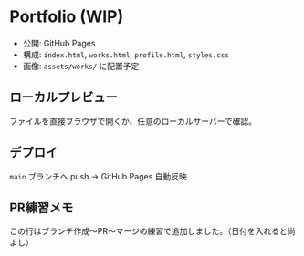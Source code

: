 # Portfolio (WIP)

- 公開: GitHub Pages
- 構成: `index.html`, `works.html`, `profile.html`, `styles.css`
- 画像: `assets/works/` に配置予定

## ローカルプレビュー
ファイルを直接ブラウザで開くか、任意のローカルサーバーで確認。

## デプロイ
`main` ブランチへ push → GitHub Pages 自動反映

## PR練習メモ
この行はブランチ作成～PR～マージの練習で追加しました。（日付を入れると尚よし）